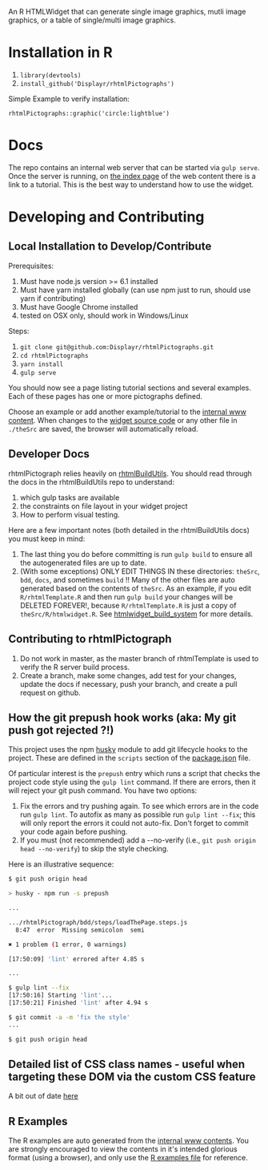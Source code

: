 An R HTMLWidget that can generate single image graphics, mutli image graphics, or a table of single/multi image graphics.

# Installation in R

1. `library(devtools)`
1. `install_github('Displayr/rhtmlPictographs')`

Simple Example to verify installation:

```
rhtmlPictographs::graphic('circle:lightblue')
```

# Docs

The repo contains an internal web server that can be started via `gulp serve`. Once the server is running, on [the index page](http://127.0.0.1:9000) of the web content there is a link to a tutorial. This is the best way to understand how to use the widget.

# Developing and Contributing

## Local Installation to Develop/Contribute

Prerequisites:

1. Must have node.js version >= 6.1 installed
1. Must have yarn installed globally (can use npm just to run, should use yarn if contributing)
1. Must have Google Chrome installed
1. tested on OSX only, should work in Windows/Linux

Steps:

1. `git clone git@github.com:Displayr/rhtmlPictographs.git`
1. `cd rhtmlPictographs`
1. `yarn install`
1. `gulp serve`

You should now see a page listing tutorial sections and several examples. Each of these pages has one or more pictographs defined.

Choose an example or add another example/tutorial to the [internal www content](theSrc/internal_www/content). When changes to the [widget source code](theSrc/scripts) or any other file in `./theSrc` are saved, the browser will automatically reload.

## Developer Docs

rhtmlPictograph relies heavily on [rhtmlBuildUtils](https://github.com/Displayr/rhtmlBuildUtils). You should read through the docs in the rhtmlBuildUtils repo to understand:
 
 1. which gulp tasks are available
 1. the constraints on file layout in your widget project
 1. How to perform visual testing.
 
 Here are a few important notes (both detailed in the rhtmlBuildUtils docs) you must keep in mind:

1. The last thing you do before committing is run `gulp build` to ensure all the autogenerated files are up to date.
2. (With some exceptions) ONLY EDIT THINGS IN these directories: `theSrc`, `bdd`, `docs`, and sometimes `build` !! Many of the other files are auto generated based on the contents of `theSrc`. As an example, if you edit `R/rhtmlTemplate.R` and then run `gulp build` your changes will be DELETED FOREVER!, because `R/rhtmlTemplate.R` is just a copy of `theSrc/R/htmlwidget.R`. See [htmlwidget_build_system](docs/htmlwidget_build_system.md) for more details.

## Contributing to rhtmlPictograph

1. Do not work in master, as the master branch of rhtmlTemplate is used to verify the R server build process.
1. Create a branch, make some changes, add test for your changes, update the docs if necessary, push your branch, and create a pull request on github.

## How the git prepush hook works (aka: My git push got rejected ?!)

This project uses the npm [husky](https://github.com/typicode/husky) module to add git lifecycle hooks to the project. These are defined in the `scripts` section of the [package.json](./package.json) file.
 
Of particular interest is the `prepush` entry which runs a script that checks the project code style using the `gulp lint` command. If there are errors, then it will reject your git push command. You have two options:
  
1. Fix the errors and try pushing again. To see which errors are in the code run `gulp lint`. To autofix as many as possible run `gulp lint --fix`; this will only report the errors it could not auto-fix. Don't forget to commit your code again before pushing.
1. If you must (not recommended) add a --no-verify (i.e., `git push origin head --no-verify`) to skip the style checking.

Here is an illustrative sequence:

```bash
$ git push origin head

> husky - npm run -s prepush

...

.../rhtmlPictograph/bdd/steps/loadThePage.steps.js
  8:47  error  Missing semicolon  semi

✖ 1 problem (1 error, 0 warnings)

[17:50:09] 'lint' errored after 4.85 s

...

$ gulp lint --fix
[17:50:16] Starting 'lint'...
[17:50:21] Finished 'lint' after 4.94 s

$ git commit -a -m 'fix the style'
...

$ git push origin head
```

## Detailed list of CSS class names - useful when targeting these DOM via the custom CSS feature

A bit out of date [here](docs/pictograph-dom-class-names.md)

## R Examples

The R examples are auto generated from the [internal www contents](theSrc/internal_www). You are strongly encouraged to view the contents in it's intended glorious format (using a browser), and only use the [R examples file](examples/) for reference.
